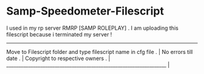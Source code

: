 # Samp-Speedometer-Filescript
I used in my rp server RMRP [SAMP ROLEPLAY] . I am uploading this filescript because i terminated my server !



__________________________________________________________________ 
Move to Filescript folder and type filescript name in cfg file .   |
No errors till date .                                              |
Copyright to respective owners .                                   |
__________________________________________________________________ |
